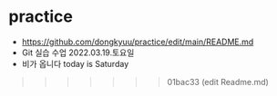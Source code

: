 # practice

- https://github.com/dongkyuu/practice/edit/main/README.md
- Git 실습 수업 2022.03.19.토요일
- 비가 옵니다
today is Saturday
>>>>>>> 01bac33 (edit Readme.md)
